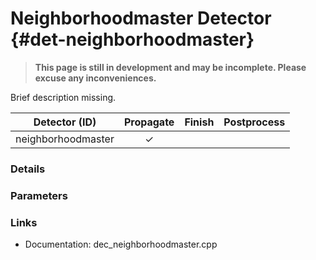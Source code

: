 # Neighborhoodmaster Detector {#det-neighborhoodmaster}
> **This page is still in development and may be incomplete. Please excuse any inconveniences.**

Brief description missing.

|         Detector (ID)       | Propagate | Finish | Postprocess |
|-----------------------------|:---------:|:------:|:-----------:|
| neighborhoodmaster          | ✓ |   |   |

### Details

### Parameters

### Links
 * Documentation: dec_neighborhoodmaster.cpp
